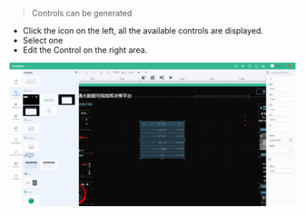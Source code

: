 > Controls can be generated

* Click the icon on the left, all the available controls are displayed.
* Select one
* Edit the Control on the right area.

![](/assets/chart_06.png)

